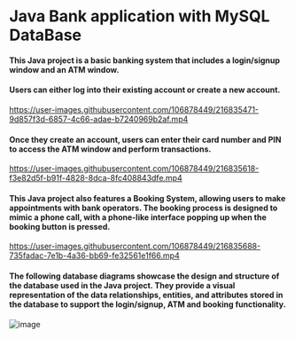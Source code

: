 # Java Bank application with MySQL DataBase

#### This Java project is a basic banking system that includes a login/signup window and an ATM window. 
#### Users can either log into their existing account or create a new account. 

https://user-images.githubusercontent.com/106878449/216835471-9d857f3d-6857-4c66-adae-b7240969b2af.mp4

#### Once they create an account, users can enter their card number and PIN to access the ATM window and perform transactions.

https://user-images.githubusercontent.com/106878449/216835618-f3e82d5f-b91f-4828-8dca-8fc408843dfe.mp4

#### This Java project also features a Booking System, allowing users to make appointments with bank operators. The booking process is designed to mimic a phone call, with a phone-like interface popping up when the booking button is pressed.

https://user-images.githubusercontent.com/106878449/216835688-735fadac-7e1b-4a36-bb69-fe32561e1f66.mp4

#### The following database diagrams showcase the design and structure of the database used in the Java project. They provide a visual representation of the data relationships, entities, and attributes stored in the database to support the login/signup, ATM and booking functionality.

![image](https://user-images.githubusercontent.com/106878449/216835820-7064574e-d44c-4050-b183-1adcea13a346.png)
